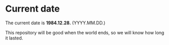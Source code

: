 # Current date

The current date is **1984.12.28.** (YYYY.MM.DD.)

This repository will be good when the world ends, so we will know how long it lasted.